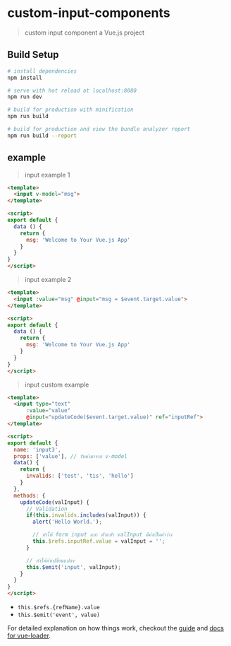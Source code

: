 # custom-input-components

> custom input component a Vue.js project

## Build Setup

``` bash
# install dependencies
npm install

# serve with hot reload at localhost:8080
npm run dev

# build for production with minification
npm run build

# build for production and view the bundle analyzer report
npm run build --report
```

## example
> input example 1
``` html
<template>
  <input v-model="msg">
</template>

<script>
export default {
  data () {
    return {
      msg: 'Welcome to Your Vue.js App'
    }
  }
}
</script>
```

> input example 2
``` html
<template>
  <input :value="msg" @input="msg = $event.target.value">
</template>

<script>
export default {
  data () {
    return {
      msg: 'Welcome to Your Vue.js App'
    }
  }
}
</script>
```

> input custom example
``` html
<template>
  <input type="text"
      :value="value"
      @input="updateCode($event.target.value)" ref="inputRef">
</template>

<script>
export default {
  name: 'input3',
  props: ['value'], // รับค่ามาจาก v-model
  data() {
    return {
      invalids: ['test', 'tis', 'hello']
    }
  },
  methods: {
    updateCode(valInput) {
      // Validation
      if(this.invalids.includes(valInput)) {
        alert('Hello World.');

        // ทำให้ form input และ ตัวแปร valInput มีค่าเป็นค่าว่าง
        this.$refs.inputRef.value = valInput = '';
      }

      // ทำให้ค่าเปลี่ยนแปลง
      this.$emit('input', valInput);
    }
  }
}
</script>
```
- `this.$refs.{refName}.value`
- `this.$emit('event', value)`


For detailed explanation on how things work, checkout the [guide](http://vuejs-templates.github.io/webpack/) and [docs for vue-loader](http://vuejs.github.io/vue-loader).
